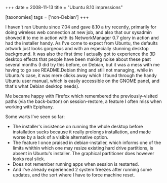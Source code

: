 +++
date = 2008-11-13
title = "Ubuntu 8.10 impressions"

[taxonomies]
tags = ['non-Debian']
+++

I haven't ran Ubuntu since 7.04 and gave 8.10 a try recently, primarily
for doing wireless web connection at new job, and also that our sysadmin
showed it to me in action with its NetworkManager 0.7 glory in action
and had the installer handy. As I've come to expect from Ubuntu, the
defaults artwork just looks gorgeous and with an especially stunning
desktop background. It was also the first time I actually got to
experience the 3D desktop effects that people have been making noise
about these past several months (I did try this before, on Debian, but
it was a mess with me having to go see README.Debian thing and still not
managing, while in Ubuntu's case, it was mere clicks away which I found
through the handy Ubuntu user manual, which is easily accessible on the
GNOME panel, and that's what Debian desktop needs).

Me became happy with Firefox which remembered the previously-visited
paths (via the back-button) on session-restore, a feature I often miss
when working with Epiphany.

Some warts I've seen so far:

-   The installer's insistence on running the whole desktop before
    installation sucks because it really prolongs installation, and made
    worse by a lack of a visible alternative option.
-   The feature I once praised in debian-installer, which informs one of
    the limits whithin which one may resize existing hard drive
    partitions, is absent in Ubuntu's installer. The graphical
    partitioner does however looks real slick.
-   Does not remember running apps when session is restarted.
-   And I've already experienced 2 system freezes after running some
    updates, and the sort where I have to force machine reset.
